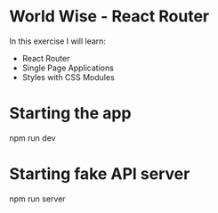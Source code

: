 # World Wise - React Router

In this exercise I will learn:

- React Router
- Single Page Applications
- Styles with CSS Modules

# Starting the app

npm run dev

# Starting fake API server

npm run server
